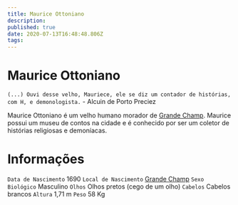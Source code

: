 ```yaml
---
title: Maurice Ottoniano
description: 
published: true
date: 2020-07-13T16:48:48.806Z
tags: 
---
```


# Maurice Ottoniano

`(...) Ouvi desse velho, Mauriece, ele se diz um contador de histórias, com H, e demonologista.` - Alcuin de Porto Preciez


Maurice Ottoniano é um velho humano morador de [Grande Champ](http://localhost/lugares/plano-material/drafeon/sul-de-drafeon/grande-champ). Maurice possui um museu de contos na cidade e é conhecido por ser um coletor de histórias religiosas e demoníacas.

# Informações
`Data de Nascimento` 1690 
`Local de Nascimento` [Grande Champ](http://localhost/lugares/plano-material/drafeon/sul-de-drafeon/grande-champ)
`Sexo Biológico` Masculino
`Olhos` Olhos pretos (cego de um olho)
`Cabelos` Cabelos brancos
`Altura` 1,71 m
`Peso` 58 Kg